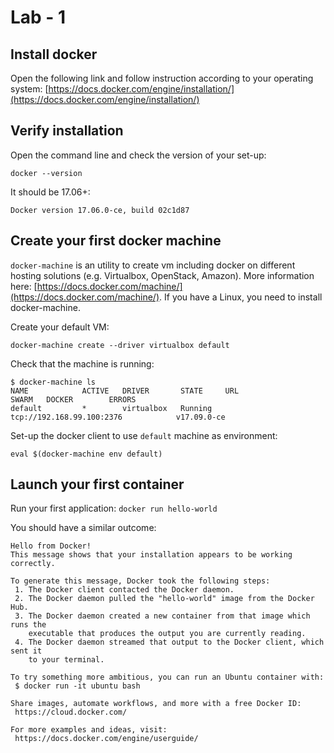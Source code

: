 # Lab - 1

## Install docker

Open the following link and follow instruction according to your operating system:
[https://docs.docker.com/engine/installation/](https://docs.docker.com/engine/installation/)

## Verify installation

Open the command line and check the version of your set-up:
```
docker --version
```

It should be 17.06+:
```
Docker version 17.06.0-ce, build 02c1d87
```

## Create your first docker machine
`docker-machine` is an utility to create vm including docker on different hosting solutions (e.g. Virtualbox, OpenStack, Amazon). More information here: [https://docs.docker.com/machine/](https://docs.docker.com/machine/). If you have a Linux, you need to install docker-machine.

Create your default VM:
```
docker-machine create --driver virtualbox default
```

Check that the machine is running:
```
$ docker-machine ls
NAME            ACTIVE   DRIVER       STATE     URL                          SWARM   DOCKER        ERRORS
default         *        virtualbox   Running   tcp://192.168.99.100:2376            v17.09.0-ce   
```

Set-up the docker client to use ``default`` machine as environment:
```
eval $(docker-machine env default)
```

## Launch your first container

Run your first application:
``docker run hello-world``

You should have a similar outcome:
```
Hello from Docker!
This message shows that your installation appears to be working correctly.

To generate this message, Docker took the following steps:
 1. The Docker client contacted the Docker daemon.
 2. The Docker daemon pulled the "hello-world" image from the Docker Hub.
 3. The Docker daemon created a new container from that image which runs the
    executable that produces the output you are currently reading.
 4. The Docker daemon streamed that output to the Docker client, which sent it
    to your terminal.

To try something more ambitious, you can run an Ubuntu container with:
 $ docker run -it ubuntu bash

Share images, automate workflows, and more with a free Docker ID:
 https://cloud.docker.com/

For more examples and ideas, visit:
 https://docs.docker.com/engine/userguide/
```
